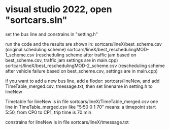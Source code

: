 # visual studio 2022, open "sortcars.sln"

set the bus line and constrains in "setting.h"

run the code and the results are shown in:
sortcars/lineX/best_scheme.csv   (original scheduling scheme)
sortcars/lineX/best_reschedulingMOD-1_scheme.csv   (rescheduling scheme after traffic jam based on best_scheme.csv, traffic jam settings are in main.cpp)
sortcars/lineX/best_reschedulingMOD-2_scheme.csv   (rescheduling scheme after vehicle failure based on best_scheme.csv, settings are in main.cpp)

if you want to add a new bus line, add a floder: sortcars/lineNew, and add TimeTable_merged.csv, tmessage.txt, then set linename in setting.h to lineNew

Timetable for lineNew is in file sortcars/lineX/TimeTable_merged.csv
one line in TimeTable_merged.csv like "5:50       0      1     70" means: a timepoint start 5:50, from CP0 to CP1, trip time is 70 min

constrains for lineNew is in file sortcars/lineX/tmessage.txt